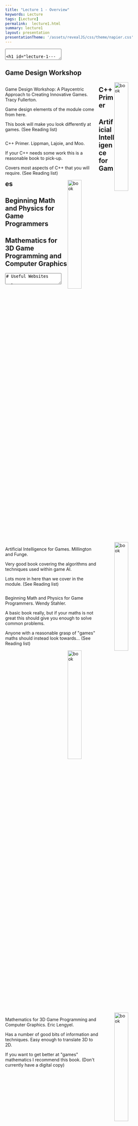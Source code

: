 ```yaml
---
title: "Lecture 1 - Overview"
keywords: Lecture
tags: [Lecture]
permalink:  lecture1.html
summary: lecture1
layout: presentation
presentationTheme: '/assets/revealJS/css/theme/napier.css' 
---
```


<section data-markdown data-separator="^\n---\n$" data-separator-vertical="^\n--\n$">
<textarea data-template>

# Lecture 1 - Overview
### SET09121 Games Engineering
### Welcome

<br><br>
Babis Koniaris
<br>
(Original material by Kevin Chalmers/Sam Serrels/Thomas Methven)

School of Computing. Edinburgh Napier University

---

# What is Games Engineering
![Wikipedia for Engineering](assets/images/engineering.png)


* Engineering is design, building and use of engines. <!-- .element: class="fragment" -->
* Games Engineering is the application of this to video games - we are going to design, build and use an engine to make a game. <!-- .element: class="fragment" -->
* Many technical members of a games development team are called engineers. <!-- .element: class="fragment" -->
* We are using the same analogies that are applied to software engineers. <!-- .element: class="fragment" -->
* This module will focus on the development of a game engine <!-- .element: class="fragment" -->
 * Entity management, physics system, AI, other management functionality. <!-- .element: class="fragment" -->

---

# Module Aims


* Gain experience in games development, particularly the technical aspects of games development. <!-- .element: class="fragment" -->


* Examine the technical aspects of games and break these down to understand how games work. <!-- .element: class="fragment" -->


* Put together a basic game engine for 2D games. <!-- .element: class="fragment" -->


* Examine some of the fundamental technologies used in games development, such as artificial intelligence and physics. <!-- .element: class="fragment" -->

---

# Why Not Just Use Unity/Unreal?


* Because some people need to make Unity/Unreal! <!-- .element: class="fragment" -->


* No, really. Engine teams are still a huge employment area <!-- .element: class="fragment" -->


* Unity has an office in Edinburgh now! <!-- .element: class="fragment" -->


* It's important for everyone to understand how engines work <!-- .element: class="fragment" -->


* It will help you even if you use a pre-made engine <!-- .element: class="fragment" -->

---

# Learning Outcomes


- LO1: **Design, develop and evaluate** a games engine through *robust software engineering techniques* 

- LO2: **Examine and evaluate** modern software *development, deployment, and testing procedures*.

- LO3: **Examine game design principles and procedures** 

- LO4: **Demonstrate a working knowledge** of the *technical components of a games engine* 


---

## Teaching and Assessment


---

# Structure – Lectures

- Two one-hour lectures a week.  <!-- .element: class="fragment" -->
    - Friday @ 9am-11am in G21  
- Lectures will cover:  <!-- .element: class="fragment" -->
    - Game design concepts. 
    - Software engineering for games.  
    - Game technology.
    - How our game engine works.


---

# Structure – Practical Sessions

- Two-hour practical session. <!-- .element: class="fragment" -->
    - Friday @ 12pm (after the lectures)
- Practicals take place in D02. Bring your laptop or use the lab PCs. <!-- .element: class="fragment" -->
- Labs will help you develop the engine you need to use for the coursework. <!-- .element: class="fragment" -->
    - 2D development with SFML.
    - Physics with Box2D.
    - Management infrastructure for the engine.
- You need to do these practicals and keep up – they form the basis of the coursework submission. <!-- .element: class="fragment" -->


---

# Coursework

- Out Next Week (hopefully)!

- Develop a game using the game engine.
    - **You cannot use one of our samples and just change the graphics**, or likewise with samples for SFML, Box2D, etc. – this will be a **FAIL**!

- You will work with a partner, think who you might want to work with.

- Coursework has four submissions.
    - [Week ~4:] Game pitch presentation.
    - [Week ~7:] Game design document.
    - [Week ~13:] Implementation and report.
    - [Week ~13:] Demo and peer assessment.


---

# Support and Assessment

| **Learning Outcome** | **Supported By** | **Assessed In** |
| --- | --- |--- |
| LO1: Design, develop and evaluate a games engine through robust software engineering techniques. | Lectures, Practicals | Coursework |
| LO2: Examine and evaluate modern software development, deployment, and testing procedures. | Lectures, Practicals | Coursework |
| LO3: Examine game design principles and procedures. | Lectures| Coursework |
| LO4: Demonstrate a working knowledge of the technical components of a games engine. | Practicals | Coursework |


---

# Work Plan

- We know every lecturer says it, but if you took Programming Fundamentals, Computer Graphics, or Physics, you will know we mean it.
- You __**WILL**__ have to work around 14 hours per week on the module.
    - 4 hours of contact (lectures and practicals).
    - 10 hours of self-study.
- The coursework requires working in pairs which will require some organisation outside class time.
    - Use Discord/Slack/Whatsapp to communicate (make sure you book regular meetings).
- Keep up with the practical work!  There is one every week.
    - The practicals build the engine you need.  Falling behind one week means trying to catch up the next!


---

# Video

- This is an example of a previous project!
<br><br>
<iframe width="560" height="315" src="https://www.youtube.com/embed/3_m0fZHJiI8" frameborder="0" allow="accelerometer; autoplay; encrypted-media; gyroscope; picture-in-picture" allowfullscreen></iframe>


--


## Module Outline


---

# Focus of the Module

- **Game design:** Initially we will focus on basic design ideas and show how we can use these to engineer our game.
- **Software modelling:** Applying common modelling techniques to games development.
- **Game mechanics:** Developing the underlying rules and procedure for our game (AI, physics, etc.).
- **Software development:** Programming our design, model, and mechanics to produce a working game.
- **Playing games:** Yes, you will have to play games.  However, you will start to analyse games more closely and understand more about what is happening within them.


---

# Not the Focus of the Module

- **Introduction to C++ programming:** If you do not have experience with C++ then get a book to learn the basics quickly.  We will cover some concepts, but not the basics.
- **Object-orientation:** We will refresh the basics in the context of C++ and games development, but if you require more knowledge then you are recommended to get a book.  You will likely learn more about object-orientation in this module by doing the work provided.
- **Graphics and sound creation:** Although some websites will be pointed to, you are generally expected to find or produce your own content. 


---

# Lecture Series – Part 1

- Overview.
- Workflow and repository management.
- Formal elements of games.
- Systems dynamics.
- Game entities and entity management.
- Object-orientation in C++.
- Game design documents.
- Design patterns for games.
- Memory and resource management.
- Game engine architecture and operation.
- 2D physics overview.


---

# Lecture Series – Part 2

- AI in games.
- Pathfinding.
- Steering behaviours.
- State machines.
- Decision trees.
- QA and TRC.
- Game testing.
- Performance testing.
- Performance optimisation.
- Basic networking principles.
- Scripting.
- Review.


---

# Practical Lab Series

- Git Workflow and CMake.
- Introduction to SFML.  **Pong**.
- Entity Management.  **Space Invaders**.
- Tile Engine 1.  **Maze game**.
- Tile Engine 2.  **PacMan**.
- Physics and Resource Management.
- AI: Steering Behaviours and Pathfinding.
- AI: Behaviour via State Machines and Decision Trees.
- Deployment and Testing.
- Performance Optimisation.
- Networking.
- Scripting.


---

## Recommended Reading

</textarea>
</section>

<section>
  <h1>Game Design Workshop</h1>
  <div style="float: left; width:60%">
    <p>Game Design Workshop: A Playcentric Approach to Creating Innovative Games.  Tracy Fullerton.</p>
    <p>Game design elements of the module come from here.</p>
    <p>This book will make you look differently at games. (See Reading list)</p>
  </div>
  <div>
    <img src="assets/images/gdw_book.jpg" alt="book" style="float: right; width:30%">
  </div>
</section>

<section>
  <h1>C++ Primer</h1>
  <div style="float: left; width:60%">
    <p>C++ Primer.  Lippman, Lajoie, and Moo.</p>
    <p>If your C++ needs some work this is a reasonable book to pick-up.</p>
    <p>Covers most aspects of C++ that you will require. (See Reading list)</p>
  </div>
  <div>
    <img src="assets/images/cpp_primer_book.jpg" alt="book" style="float: right;  width:30%">
  </div>
</section>

<section>
  <h1>Artificial Intelligence for Games</h1>
  <div style="float: left; width:60%">
    <p>Artificial Intelligence for Games. Millington and Funge.</p>
    <p>Very good book covering the algorithms and techniques used within game AI.</p>
    <p>Lots more in here than we cover in the module. (See Reading list)</p>
  </div>
  <div>
    <img src="assets/images/ai_book.jpg" alt="book" style="float: right;  width:30%">
  </div>
</section>

<section>
  <h1>Beginning Math and Physics for Game Programmers</h1>
  <div style="float: left; width:60%">
    <p>Beginning Math and Physics for Game Programmers.  Wendy Stahler.</p>
    <p>A basic book really, but if your maths is not great this should give you enough to solve common problems.</p>
    <p>Anyone with a reasonable grasp of "games" maths should instead look towards... (See Reading list)</p>
  </div>
  <div>
    <img src="assets/images/basic_math_book.jpg" alt="book" style="float: right;  width:30%">
  </div>
</section>

<section>
  <h1>Mathematics for 3D Game Programming and Computer Graphics</h1>
  <div style="float: left; width:60%">
    <p>Mathematics for 3D Game Programming and Computer Graphics. Eric Lengyel.</p>
    <p>Has a number of good bits of information and techniques. Easy enough to translate 3D to 2D.</p>
    <p>If you want to get better at "games" mathematics I recommend this book. (Don't currently have a digital copy)</p>
  </div>
  <div>
    <img src="assets/images/hard_math_book.jpg" alt="book" style="float: right;  width:30%">
  </div>
</section>

<section data-markdown data-separator="^\n---\n$" data-separator-vertical="^\n--\n$">
<textarea data-template>
# Useful Websites

- **SFML:** https://www.sfml-dev.org

     SFML provides our graphics system for our game engine.  You will need to use this resource when working with SFML.

- **Box2D:** http://box2d.org

     Box2D provides the physics system for our game engine.  Again, you will need to use this resource when working with Box2D.

- **C++:** http://www.learncpp.com

     Modern C++ tutorials. Unofficial reference at http://www.cppreference.com

- **Game Programming Patterns:** http://gameprogrammingpatterns.com

     Want to know more about the patterns we use and other patterns useful for games?  This website provides a number of examples.



---


# Contacting the Module Team

### Contact details:

MY  EMAIL 

**b.koniaris@napier.ac.uk**


- The best time to ask for help is during the practical sessions.
- Try and complete the practical before the class and then ask questions during the lab time.
- In other words: make sure you work on this outside the assigned time!


---

# And finally...
		
- I hope you have fun during the module.
- The module has been designed to be challenging but with effort everyone can succeed.
- We brought this back as we thought it was fundamental for the Games Development students.
- But for everyone else we hope you will learn:
    - How games work and how you can put them together.
    - How to do software engineering properly (from our point of view!)

		

</textarea>
</section>